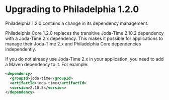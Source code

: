 # Upgrading to Philadelphia 1.2.0

Philadelphia 1.2.0 contains a change in its dependency management.

Philadelphia Core 1.2.0 replaces the transitive Joda-Time 2.10.2 dependency
with a Joda-Time 2.x dependency. This makes it possible for applications to
manage their Joda-Time 2.x and Philadelphia Core dependencies independently.

If you do not already use Joda-Time 2.x in your application, you need to add
a Maven dependency to it. For example:

```xml
<dependency>
  <groupId>joda-time</groupId>
  <artifactId>joda-time</artifactId>
  <version>2.10.5</version>
</dependency>
```
